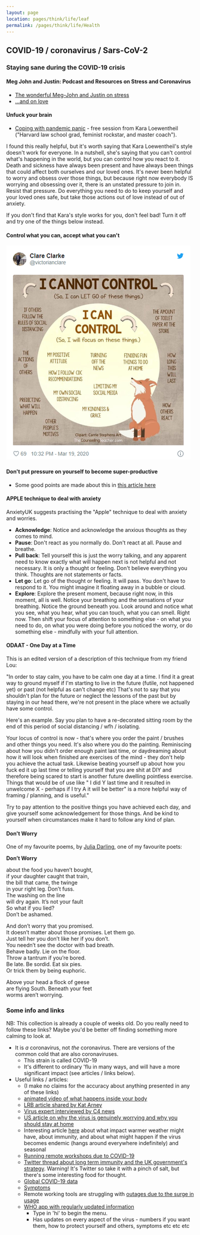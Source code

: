 ```yaml
---
layout: page
location: pages/think/life/leaf
permalink: /pages/think/life/Health
---
```


## COVID-19 / coronavirus / Sars-CoV-2

### Staying sane during the COVID-19 crisis

#### Meg John and Justin: Podcast and Resources on Stress and Coronavirus

- [The wonderful Meg-John and Justin on stress](https://megjohnandjustin.com/you/stress-and-coronavirus/)
- [...and on love](https://megjohnandjustin.com/relationships/love-in-the-time-of-covid-19-2/)

#### Unfuck your brain

- [Coping with pandemic panic](https://unfuckyourbrain.com/pandemic-panic/) - free session from Kara Loewentheil ("Harvard law school grad, feminist rockstar, and master coach").

I found this really helpful, but it's worth saying that Kara Loewentheil's style doesn't work for everyone. In a nutshell, she's saying that you can't control what's happening in the world, but you can control how you react to it. Death and sickness have always been present and have always been things that could affect both ourselves and our loved ones. It's never been helpful to worry and obsess over those things, but because right now everybody IS worrying and obsessing over it, there is an unstated pressure to join in. Resist that pressure. Do everything you need to do to keep yourself and your loved ones safe, but take those actions out of love instead of out of anxiety.

If you don't find that Kara's style works for you, don't feel bad! Turn it off and try one of the things below instead. 

#### Control what you can, accept what you can't

![controlling covid-19](/resources/images/covid-19-can-control.PNG)

#### Don't put pressure on yourself to become super-productive

- Some good points are made about this in [this article here](https://www.independent.co.uk/voices/coronavirus-confinement-covid-19-quarantine-rules-streaming-a9410166.html)

#### APPLE technique to deal with anxiety

AnxietyUK suggests practising the "Apple" technique to deal with anxiety and worries.

- **Acknowledge**: Notice and acknowledge the anxious thoughts as they comes to mind.
- **Pause**: Don't react as you normally do. Don't react at all. Pause and breathe.
- **Pull back**: Tell yourself this is just the worry talking, and any apparent need to know exactly what will happen next is not helpful and not necessary. It is only a thought or feeling. Don't believe everything you think. Thoughts are not statements or facts.
- **Let go**: Let go of the thought or feeling. It will pass. You don't have to respond to it. You might imagine it floating away in a bubble or cloud.
- **Explore**: Explore the present moment, because right now, in this moment, all is well. Notice your breathing and the sensations of your breathing. Notice the ground beneath you. Look around and notice what you see, what you hear, what you can touch, what you can smell. Right now. Then shift your focus of attention to something else - on what you need to do, on what you were doing before you noticed the worry, or do something else - mindfully with your full attention.
  
#### ODAAT - One Day at a Time

This is an edited version of a description of this technique from my friend Lou:

"In order to stay calm, you have to be calm one day at a time. I find it a great way to ground myself if I'm starting to live in the future (futile, not happened yet) or past (not helpful as can't change etc) That's not to say that you shouldn't plan for the future or neglect the lessons of the past but by staying in our head there, we're not present in the place where we actually have some control.

Here's an example. Say you plan to have a re-decorated sitting room by the end of this period of social distancing / wfh / isolating.

Your locus of control is now - that's where you order the paint / brushes and other things you need. It's also where you do the painting. Reminiscing about how you didn't order enough paint last time, or daydreaming about how it will look when finished are exercises of the mind - they don't help you achieve the actual task. Likewise beating yourself up about how you fuck ed it up last time or telling yourself that you are shit at DIY and therefore being scared to start is another future dwelling pointless exercise. Things that would be of use like " I did Y last time and it resulted in unwelcome X - perhaps if I try A it will be better" is a more helpful way of framing / planning, and is useful." 

Try to pay attention to the positive things you have achieved each day, and give yourself some acknowledgement for those things. And be kind to yourself when circumstances make it hard to follow any kind of plan.

#### Don't Worry

One of my favourite poems, by [Julia Darling](https://s3-eu-west-1.amazonaws.com/clare-test-001/BoobPencil/julia-darling.html), one of my favourite poets:

**Don’t Worry**

about the food you haven’t bought,  
if your daughter caught that train,  
the bill that came, the twinge  
in your right leg. Don’t fuss.  
The washing on the line  
will dry again. It’s not your fault  
So what if you lied?  
Don’t be ashamed.  

And don’t worry that you promised.  
It doesn’t matter about those promises. Let them go.  
Just tell her you don’t like her if you don’t.  
You needn’t see the doctor with bad breath.  
Behave badly. Lie on the floor.  
Throw a tantrum if you’re bored.  
Be late. Be sordid. Eat six pies.  
Or trick them by being euphoric.  

Above your head a flock of geese  
are flying South. Beneath your feet  
worms aren’t worrying.

### Some info and links

NB: This collection is already a couple of weeks old. Do you really need to follow these links? Maybe you'd be better off finding something more calming to look at.

- It is *a* coronavirus, not *the* coronavirus. There are versions of the common cold that are also coronaviruses. 
  - This strain is called COVID-19
  - It's different to ordinary 'flu in many ways, and will have a more significant impact (see articles / links below).
- Useful links / articles:
  - (I make no claims for the accuracy about anything presented in any of these links)
  - [animated video of what happens inside your body](https://www.youtube.com/watch?v=BtN-goy9VOY)
  - [LRB article shared by Kat Arney](https://www.lrb.co.uk/the-paper/v42/n05/rupert-beale/short-cuts)
  - [Virus expert interviewed by C4 news](https://youtu.be/dcJDpV-igjs)
  - [US article on why the virus is genuinely worrying and why you should stay at home](https://blogs.scientificamerican.com/observations/preparing-for-coronavirus-to-strike-the-u-s/)
  - Interesting article [here](https://www.statnews.com/2020/02/04/two-scenarios-if-new-coronavirus-isnt-contained/) about what impact warmer weather might have, about immunity, and about what might happen if the virus becomes endemic (hangs around everywhere indefinitely) and seasonal
  - [Running remote workshops due to COVID-19](/pages/think/events/workshops/Remote-Inception)
  - [Twitter thread about long term immunity and the UK government's strategy](https://twitter.com/iandonald_psych/status/1238518371651649538?s=20). Warning! It's Twitter so take it with a pinch of salt, but there's some interesting food for thought.
  - [Global COVID-19 data](https://gisanddata.maps.arcgis.com/apps/opsdashboard/index.html#/bda7594740fd40299423467b48e9ecf6)
  - [Symptoms](https://twitter.com/daniel_kraft/status/1236716506890682369?s=21)
  - Remote working tools are struggling with [outages due to the surge in usage](https://www.theregister.co.uk/2020/03/12/remote_work_struggles/)
  - [WHO app with regularly updated information](https@//www.whatsapp.com/coronavirus/who)
    - Type in 'hi' to begin the menu.
    - Has updates on every aspect of the virus - numbers if you want them, how to protect yourself and others, symptoms etc etc etc